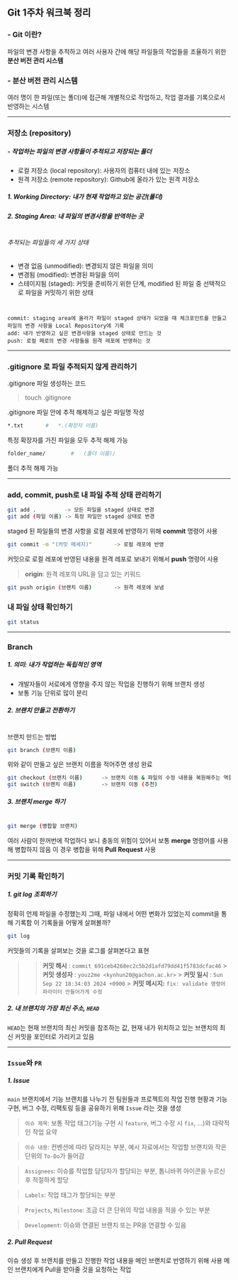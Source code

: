 ## **Git 1주차 워크북 정리**

### - **Git** 이란?

파일의 변경 사항을 추적하고 여러 사용자 간에 해당 파일들의 작업들을 조율하기 위한 **분산 버전 관리 시스템**

### - 분산 버전 관리 시스템

여러 명이 한 파일(또는 폴더)에 접근해 개별적으로 작업하고, 작업 결과를 기록으로서 반영하는 시스템

---

### 저장소 (repository)

##### - 작업하는 파일의 변경 사항들이 추적되고 저장되는 폴더

- 로컬 저장소 (local repository): 사용자의 컴퓨터 내에 있는 저장소
- 원격 저장소 (remote repository): Github에 올라가 있는 원격 저장소

##### 1. Working Directory: 내가 현재 작업하고 있는 공간(폴더)

##### 2. Staging Area: 내 파일의 변경사항을 반역하는 곳

#

###### 추적되는 파일들의 세 가지 상태

- 변경 없음 (unmodified): 변경되지 않은 파일을 의미
- 변경됨 (modified): 변경된 파일을 의미
- 스테이지됨 (staged): 커밋을 준비하기 위한 단계, modified 된 파일 중 선택적으로 파일을 커밋하기 위한 상태

#

    commit: staging area에 올라가 파일이 staged 상태가 되었을 때 체크포인트를 만들고 파일의 변경 사항을 Local Repository에 기록
    add: 내가 반영하고 싶은 변경사항을 staged 상태로 만드는 것
    push: 로컬 페로의 변경 사항들을 원격 레포에 반영하는 것

---

### .gitignore 로 파일 추적되지 않게 관리하기

.gitignore 파일 생성하는 코드

> touch .gitignore

.gitignore 파일 안에 추적 해제하고 싶은 파일명 작성

```sh
*.txt       #   *.(확장자 이름)
```

특정 확장자를 가진 파일을 모두 추적 해제 가능

```sh
folder_name/        #   (폴더 이름)/
```

폴더 추적 해제 가능

---

### add, commit, push로 내 파일 추적 상태 관리하기

```sh
git add .         -> 모든 파일을 staged 상태로 변경
git add (파일 이름) -> 특정 파일만 staged 상태로 변경
```

staged 된 파일들의 변경 사항을 로컬 레포에 반영하기 위해 **commit** 명령어 사용

```sh
git commit -m "(커밋 메세지)"       -> 로컬 레포에 반영
```

커밋으로 로컬 레포에 반영된 내용을 원격 레포로 보내기 위해서 **push** 명령어 사용

> **origin**: 원격 레포의 URL을 담고 있는 키워드

```sh
git push origin (브랜치 이름)       -> 원격 레포에 보냄
```

### 내 파일 상태 확인하기

```sh
git status
```

---

### Branch

##### 1. 의미: 내가 작업하는 독립적인 영역

- 개발자들이 서로에게 영향을 주지 않는 작업을 진행하기 위해 브랜치 생성
- 보통 기능 단위로 많이 분리

##### 2. 브랜치 만들고 전환하기

#

브랜치 만드는 방법

```sh
git branch (브랜치 이름)
```

위와 같이 만들고 싶은 브랜치 이름을 적어주면 생성 완료

```sh
git checkout (브랜치 이름)      -> 브랜치 이동 & 파일의 수정 내용을 복원해주는 역할
git switch (브랜치 이름)        -> 브랜치 이동 (추천)
```

##### 3. 브랜치 **merge** 하기

#

```sh
git merge (병합할 브랜치)
```

여러 사람이 한꺼번에 작업하다 보니 충동의 위험이 있어서 보통 **merge** 명령어를 사용해 병합하지 않음
이 경우 병합을 위해 **Pull Request** 사용

---

### 커밋 기록 확인하기

##### 1. git log 조회하기

정확히 언제 파일을 수정했는지 그때, 파일 내에서 어떤 변화가 있었는지 commit을 통해 기록함
이 기록들을 어떻게 살펴볼까?

```sh
git log
```

커밋들의 기록을 살펴보는 것을 로그를 살펴본다고 표현

> > **커밋 해시** : `commit 691ceb4268ec2c5b2d1afd79dd41f5783dcfac46` > **커밋 생성자** : `youz2me <kynhun20@gachon.ac.kr>` > **커밋 일시** : `Sun Sep 22 18:34:03 2024 +0900` > **커밋 메시지:** `fix: validate 명령어 파라미터 안들어가게 수정`

##### 2. 내 브랜치의 가장 최신 주소, `HEAD`

`HEAD`는 현재 브랜치의 최신 커밋을 참조하는 값, 현재 내가 위치하고 있는 브랜치의 최신 커밋을 포인터로 가리키고 있음

---

### `Issue`와 `PR`

##### 1. Issue

`main` 브랜치에서 기능 브랜치를 나누기 전 팀원들과 프로젝트의 작업 진행 현황과 기능 구현, 버그 수정, 리팩토링 등을 공유하기 위해 `Issue` 라는 것을 생성

> `이슈 제목`: 보통 작업 태그(기능 구현 시 `feature`, 버그 수정 시 `fix`, …)와 대략적인 작업 요약

> `이슈 내용`: 컨벤션에 따라 달라지는 부분, 예시 자료에서는 작업할 브랜치와 작은 단위의 `To-Do`가 들어감

> `Assignees`: 이슈를 작업할 담당자가 할당되는 부분, 톱니바퀴 아이콘을 누르신 후 적절하게 할당

> `Labels`: 작업 태그가 할당되는 부분

> `Projects`, `Milestone`: 조금 더 큰 단위의 작업 내용을 적을 수 있는 부분

> `Development`: 이슈와 연결된 브랜치 또는 PR을 연결할 수 있음

##### 2. Pull Request

이슈 생성 후 브랜치를 만들고 진행한 작업 내용을 메인 브랜치로 반영하기 위해 사용
메인 브랜치에게 Pull을 받아줄 것을 요청하는 작업
